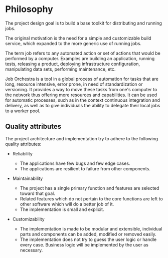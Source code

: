 # Philosophy

The project design goal is to build a base toolkit for distributing and running jobs.

The original motivation is the need for a simple and customizable build service, which expanded to the more generic use of running jobs.

The term job refers to any automated action or set of actions that would be performed by a computer. Examples are building an application, running tests, releasing a product, deploying infrastructure configuration, manipulating data sets, performing maintenance, etc.

Job Orchestra is a tool in a global process of automation for tasks that are long, resource intensive, error prone, in need of standardization or versioning. It provides a way to move these tasks from one's computer to the network thus offering more resources and capabilities. It can be used for automatic processes, such as in the context continuous integration and delivery, as well as to give individuals the ability to delegate their local jobs to a worker pool.


## Quality attributes

The project architecture and implementation try to adhere to the following quality attributes:

* Reliability
	* The applications have few bugs and few edge cases.
	* The applications are resilient to failure from other components.

* Maintainability
	* The project has a single primary function and features are selected toward that goal.
	* Related features which do not pertain to the core functions are left to other software which will do a better job of it.
	* The implementation is small and explicit.

* Customizability
	* The implementation is made to be modular and extensible, individual parts and components can be added, modified or removed easily.
	* The implementation does not try to guess the user logic or handle every case. Business logic will be implemented by the user as necessary.
